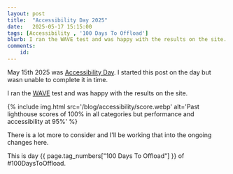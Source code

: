 ```yaml
---
layout: post
title:  "Accessibility Day 2025"
date:   2025-05-17 15:15:00
tags: [Accessibility , '100 Days To Offload']
blurb: I ran the WAVE test and was happy with the results on the site. There is a lot more to consider and I'll be working that into the ongoing changes here.
comments:
    id: 
---
```


May 15th 2025 was [Accessibility Day]. I started this post on the day but wasn unable to complete it in time. 

I ran the [WAVE] test and was happy with the results on the site. 

{% include img.html src='/blog/accessibility/score.webp' alt='Past lighthouse scores of 100% in all categories but performance and accessibility at 95%' %}

There is a lot more to consider and I'll be working that into the ongoing changes here.

This is day {{ page.tag_numbers["100 Days To Offload"] }}  of #100DaysToOffload.


[Accessibility Day]: https://accessibility.day/
[WAVE]: https://wave.webaim.org